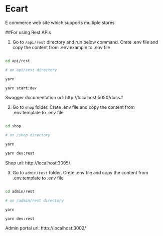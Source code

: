 
# Ecart

E commerce web site which supports multiple stores

##For using Rest APIs  

1. Go to `/api/rest` directory and run below command. Crete .env file and copy the content from .env.example to .env file

```bash

cd api/rest

# on api/rest directory

yarn

yarn start:dev

```

Swagger documentation url: http://localhost:5050/docs#

  

2. Go to `shop` folder.  Crete .env file and copy the content from .env.template to .env file

  

```bash

cd shop

# on /shop directory

yarn

yarn dev:rest

```

Shop url: http://localhost:3005/

  

3. Go to `admin/rest` folder.  Crete .env file and copy the content from .env.template to .env file

  

```bash

cd admin/rest

# on /admin/rest directory

yarn

yarn dev:rest

```

Admin portal url: http://localhost:3002/
